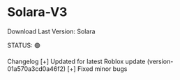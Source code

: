 # Solara-V3
Download Last Version: Solara

STATUS: 🟢

Changelog
[+] Updated for latest Roblox update (version-01a570a3cd0a46f2)
[+] Fixed minor bugs
